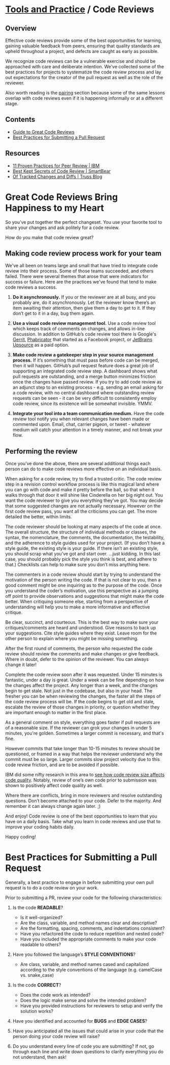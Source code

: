 # [Tools and Practice](../README.md) / Code Reviews

## Overview

Effective code reviews provide some of the best opportunities for learning,
gaining valuable feedback from peers, ensuring that quality standards are upheld
throughout a project, and defects are caught as early as possible.

We recognize code reviews can be a vulnerable exercise and should be approached
with care and deliberate intention. We've collected some of the best practices
for projects to systematize the code review process and lay out expectations for
the creator of the pull request as well as the role of the reviewer.

Also worth reading is the [pairing](../pairing/README.md) section because some
of the same lessons overlap with code reviews even if it is happening informally
or at a different stage.

## Contents

- [Guide to Great Code Reviews](./great-code-reviews.md)
- [Best Practices for Submitting a Pull Request](./pull-request-best-practices.md)

## Resources

- [11 Proven Practices for Peer Review | IBM](https://www.ibm.com/developerworks/rational/library/11-proven-practices-for-peer-review/)
- [Best Kept Secrets of Code Review | SmartBear](https://smartbear.com/SmartBear/media/pdfs/Best-Kept-Secrets-of-Peer-Code-Review_Redirected.pdf)
- [Of Tracked Changes and Diffs | Truss Blog](https://truss.works/blog/2018/1/5/of-tracked-changes-and-diffs-moving-from-editorial-to-engineering)

# Great Code Reviews Bring Happiness to my Heart

So you’ve put together the perfect changeset. You use your favorite tool to share your changes and ask politely for a code review.

How do you make that code review great?

## Making code review process work for your team

We've all been on teams large and small that have tried to integrate code review into their process. Some of those teams succeeded, and others failed. There were several themes that arose that were indicators for success or failure. Here are the practices we've found that tend to make code reviews a success.

1. **Do it asynchronously.** If you or the reviewer are at all busy, and you probably are, do it asynchronously. Let the reviewer know there’s an item awaiting their attention, then give them a day to get to it. If they don’t get to it in a day, bug them again.

2. **Use a visual code review management tool.** Use a code review tool which keeps track of comments on changes, and allows in-line discussion. In addition to GitHub’s code review tool there is Google's [Gerrit](https://www.gerritcodereview.com/), [Phabricator](https://phacility.com/phabricator/) that started as a Facebook project, or [JetBrains Upsource](https://www.jetbrains.com/upsource) as a paid option.

3. **Make code review a gatekeeper step in your source management process.** If it’s something that must pass before code can be merged, then it will happen. GitHub’s pull request feature does a great job of supporting an integrated code review step. A dashboard shows what pull requests are outstanding, and a merge button minimizes friction once the changes have passed review. If you try to add code review as an adjunct step to an existing process - e.g. sending an email asking for a code review, with no central dashboard where outstanding review requests can be seen - it can be very difficult to consistently employ code review, since its existence will be somewhat invisible. YMMV.

4. **Integrate your tool into a team communication medium.** Have the code review tool notify you when relevant changes have been made or commented upon. Email, chat, carrier pigeon, or tweet - whatever medium will catch your attention in a timely manner, and not break your flow.

## Performing the review

Once you’ve done the above, there are several additional things each person can do to make code reviews more effective on an individual basis.

When asking for a code review, try to find a trusted critic. The code review step in a revision control workflow process is like this magical land where you can go with code and make it pretty before the ball, so that when it walks through that door it will shine like Cinderella on her big night out. You want the code reviewer to give you everything they’ve got. You may decide that some suggested changes are not actually necessary. However on the first code review pass, you want all the criticisms you can get. The more detailed the better, within limits.

The code reviewer should be looking at many aspects of the code at once. The overall structure, the structure of individual methods or classes, the syntax, the nomenclature, the comments, the documentation, the testability, and the adherence to style guides used for your project. (If you don’t have a style guide, the existing style is your guide. If there isn’t an existing style, you should scrap what you’ve got and start over. ...just kidding. In this last case, you should probably pick the style you think is best, and adhere to that.) Checklists can help to make sure you don’t miss anything here.

The commenters in a code review should start by trying to understand the motivation of the person writing the code. If that is not clear to you, then a good comment might be one inquiring as to the purpose of the code. Once you understand the coder’s motivation, use this perspective as a jumping off point to provide observations and suggestions that might make the code better. When critiquing someone else, starting from a perspective of understanding will help you to make a more informative and effective critique.

Be clear, succinct, and courteous. This is the best way to make sure your critiques/comments are heard and understood. Give reasons to back up your suggestions. Cite style guides where they exist. Leave room for the other person to explain where you might be missing something.

After the first round of comments, the person who requested the code review should review the comments and make changes or give feedback. Where in doubt, defer to the opinion of the reviewer. You can always change it later!

Complete the code review soon after it was requested. Under 15 minutes is fantastic, under a day is great. Under a week can be fine depending on how the changes affect the project. Any longer than a week, and the changes begin to get stale. Not just in the codebase, but also in your head. The fresher you can be when reviewing the changes, the faster all the steps of the code review process will be. If the code begins to get old and stale, escalate the review of those changes in priority, or question whether they are important enough to matter in the first place.

As a general comment on style, everything goes faster if pull requests are of a reasonable size. If the reviewer can grok your changes in under 5 minutes, you're golden. Sometimes a larger commit is necessary, and that's fine.

However commits that take longer than 10-15 minutes to review should be questioned, or framed in a way that helps the reviewer understand why the commit must be so large. Larger commits slow project velocity due to this code review friction, and are to be avoided if possible.

IBM did some nifty research in this area to [see how code review size affects code quality](http://www.ibm.com/developerworks/rational/library/11-proven-practices-for-peer-review/). Notably, review of one’s own code prior to submission was shown to positively affect code quality as well.

Where there are conflicts, bring in more reviewers and resolve outstanding questions. Don’t become attached to your code. Defer to the majority. And remember it can always change again later. ;)

And enjoy! Code review is one of the best opportunities to learn that you have on a daily basis. Take what you learn in code reviews and use that to improve your coding habits daily.

Happy coding!

# Best Practices for Submitting a Pull Request

Generally, a best practice to engage in before submitting your own pull request is to do a code review on your work.

Prior to submitting a PR, review your code for the following characteristics:

1. Is the code **READABLE**?

   - Is it well-organized?
   - Are the class, variable, and method names clear and descriptive?
   - Are the formatting, spacing, comments, and indentations consistent?
   - Have you refactored the code to reduce repetition and nested code?
   - Have you included the appropriate comments to make your code readable to others?

2. Have you followed the language’s **STYLE CONVENTIONS**?

   - Are class, variable, and method names cased and capitalized according to the style conventions of the language (e.g. camelCase vs. snake_case)

3. Is the code **CORRECT**?

   - Does the code work as intended?
   - Does the logic make sense and solve the intended problem?
   - Have you provided instructions for reviewers to setup and verify the solution works?

4. Have you identified and accounted for **BUGS** and **EDGE CASES**?

5. Have you anticipated all the issues that could arise in your code that the person doing your code review will raise?

6. Do you understand every line of code you are submitting? If not, go through each line and write down questions to clarify everything you do not understand, then ask!
